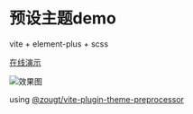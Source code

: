 # 预设主题demo

vite + element-plus + scss

[在线演示](https://gitofzgt.github.io/dynamic-theme-demos/vite-element-plus-preset-theme/)

![效果图](https://img-blog.csdnimg.cn/c6e9281b01234bb08697fae0522808e5.gif#pic_center)

using [@zougt/vite-plugin-theme-preprocessor](https://github.com/GitOfZGT/vite-plugin-theme-preprocessor)